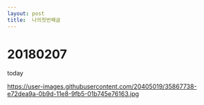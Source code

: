 ```yaml
---
layout: post
title:  나의첫번째글
---
```

# 20180207
today

https://user-images.githubusercontent.com/20405019/35867738-e72dea9a-0b9d-11e8-9fb5-01b745e76163.jpg
